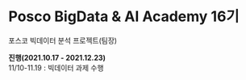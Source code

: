# Posco BigData & AI Academy 16기  
포스코 빅데이터 분석 프로젝트(팀장)

**진행(2021.10.17 - 2021.12.23)**  
11/10-11.19 : 빅데이터 과제 수행

